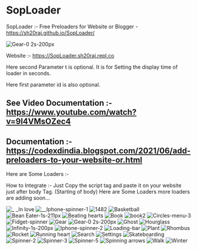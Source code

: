 # SopLoader
SopLoader :- Free Preloaders for Website or Blogger - https://sh20raj.github.io/SopLoader/

![Gear-0 2s-200px](https://user-images.githubusercontent.com/66713844/139852925-95d2bf9b-2210-491a-9809-a18a880a2393.gif)

Website :- https://SopLoader.sh20raj.repl.co

Here second Parameter t is optional. It is for Setting the display time of loader in seconds.

Here first parameter id is also optional.

## See Video Documentation :- https://www.youtube.com/watch?v=9l4VMsOZec4
## Documentation :- https://codexdindia.blogspot.com/2021/06/add-preloaders-to-your-website-or.html

Here are Some Loaders :-

How to Integrate :- Just Copy the script tag and paste it on your website just after body Tag. (Starting of body)
Here are Some Loaders more loaders are adding soon...

![_ _In love](https://user-images.githubusercontent.com/66713844/139853688-36d9784e-c688-49e0-a83a-913360f77ee3.gif)
![__Iphone-spinner-1](https://user-images.githubusercontent.com/66713844/139853696-692d1ceb-9842-405e-9d85-af6e5c40703a.gif)
![1482](https://user-images.githubusercontent.com/66713844/139853698-3c28d8ad-c936-4796-ace7-71f1054fb46c.gif)
![Basketball](https://user-images.githubusercontent.com/66713844/139853699-09cfa3dc-450e-43ab-b344-9bdc69892977.gif)
![Bean Eater-1s-211px](https://user-images.githubusercontent.com/66713844/139853702-4b6ef6cd-0753-46c5-ab07-9ccd2923fde2.gif)
![Beating hearts](https://user-images.githubusercontent.com/66713844/139853713-9e79bdcd-d266-46cb-a973-6bc4cddc3d32.gif)
![Book](https://user-images.githubusercontent.com/66713844/139853715-7e5b7677-10d6-4bc2-9f5d-ce8b21377248.gif)
![book2](https://user-images.githubusercontent.com/66713844/139853720-6ff6cef9-6dc9-43cf-82a5-011d7e51636f.gif)
![Circles-menu-3](https://user-images.githubusercontent.com/66713844/139853727-9a561a0f-72b0-4cff-ab69-d143f09f9486.gif)
![Fidget-spinner](https://user-images.githubusercontent.com/66713844/139853731-52954d4c-2807-405c-934c-5bd3db6beb2a.gif)
![Gear](https://user-images.githubusercontent.com/66713844/139853735-bd526b02-a386-4ffe-abef-eac9929fa911.gif)
![Gear-0 2s-200px](https://user-images.githubusercontent.com/66713844/139853738-63fd8f72-a679-4f6b-afc5-c1fff5627d82.gif)
![Ghost](https://user-images.githubusercontent.com/66713844/139853742-091af5ec-8e84-4542-bcf1-93c0f4ab62d1.gif)
![Hourglass](https://user-images.githubusercontent.com/66713844/139853747-6bee5867-aa3b-41ed-a1a3-01e1cd80eedf.gif)
![Infinity-1s-200px](https://user-images.githubusercontent.com/66713844/139853750-af6a9e01-a16f-40a8-8321-4af16557b8ba.gif)
![Iphone-spinner-2](https://user-images.githubusercontent.com/66713844/139853754-f2d467b1-6e4a-42c8-b5c9-3eb7a6761e8f.gif)
![Loading-bar](https://user-images.githubusercontent.com/66713844/139853757-6caa21f6-9d7e-4a0c-b0f2-1198a837fd20.gif)
![Plant](https://user-images.githubusercontent.com/66713844/139853760-5469352b-c2bd-46bf-b4a6-9dae9bd84f74.gif)
![Rhombus](https://user-images.githubusercontent.com/66713844/139853762-2bf4db7d-4b33-4dc4-a1fc-dce4e1813020.gif)
![Rocket](https://user-images.githubusercontent.com/66713844/139853763-29398d46-59e1-4d7c-96f9-147426ab89a1.gif)
![Running heart](https://user-images.githubusercontent.com/66713844/139853765-c8b62376-5502-4d5b-8c47-cf4a2401f912.gif)
![Search](https://user-images.githubusercontent.com/66713844/139853768-bea6639c-b93d-4ea3-aa56-dbc263874b08.gif)
![Settings](https://user-images.githubusercontent.com/66713844/139853771-7d19848a-2ba7-4e06-85a2-6b09df2016f3.gif)
![Skateboarding](https://user-images.githubusercontent.com/66713844/139853775-c9769ad0-e0e5-4895-af59-64f8dfc41c12.gif)
![Spinner-2](https://user-images.githubusercontent.com/66713844/139854145-8ca05cf8-d400-4c88-a7fe-d91e989487de.gif)
![Spinner-3](https://user-images.githubusercontent.com/66713844/139854155-89b46df6-932d-42fe-bc03-c189204ba586.gif)
![Spinner-5](https://user-images.githubusercontent.com/66713844/139854162-77deb864-3a5a-48c6-8615-43a6cf29935b.gif)
![Spinning arrows](https://user-images.githubusercontent.com/66713844/139854164-d755c9ed-6bfa-484c-b051-de7cff60f616.gif)
![Walk](https://user-images.githubusercontent.com/66713844/139854168-57c1e306-e296-4c71-8e13-18e520b2cbf7.gif)
![Winter](https://user-images.githubusercontent.com/66713844/139854171-e3546481-2094-4065-8159-d68995bfcb66.gif)
